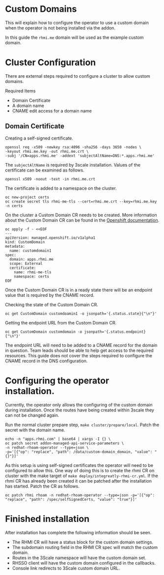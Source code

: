 # Custom Domains
This will explain how to configure the operator to use a custom domain when the operator is not being installed via the addon.

In this guide the `rhmi.me` domain will be used as the example custom domain.

# Cluster Configuration
There are external steps required to configure a cluster to allow custom domains.

Required Items

* Domain Certificate
* A domain name
* CNAME edit access for a domain name


## Domain Certificate

Creating a self-signed certificate.
```shell
openssl req -x509 -newkey rsa:4096 -sha256 -days 3650 -nodes \
-keyout rhmi.me.key -out rhmi.me.crt \
-subj '/CN=apps.rhmi.me' -addext 'subjectAltName=DNS:*.apps.rhmi.me'
```
The `subjectAltName` is required by 3scale installation.
Values of the certificate can be examined as follows.
```shell
openssl x509 -noout -text -in rhmi.me.crt
```

The certificate is  added to a namespace on the cluster.
```shell
oc new-project certs
oc create secret tls rhmi-me-tls --cert=rhmi.me.crt --key=rhmi.me.key -n certs
```

On the cluster a Custom Domain CR needs to be created.
More information about the Custom Domain CR can be found in the [Openshift documentation](https://docs.openshift.com/dedicated/applications/deployments/osd-config-custom-domains-applications.html).
```shell
oc apply -f - <<EOF                                                             
---             
apiVersion: managed.openshift.io/v1alpha1
kind: CustomDomain
metadata:
  name: customdomain1
spec:
  domain: apps.rhmi.me 
  scope: External
  certificate:
    name: rhmi-me-tls
    namespace: certs
EOF
```

Once the Custom Domain CR is in a ready state there will be an endpoint value that is required by the CNAME record.

Checking the state of the Custom Domain CR.
```shell
oc get CustomDomain customdoamin1 -o jsonpath='{.status.state}{"\n"}'
```

Getting the endpoint URL from the Custom Domain CR.
```shell
oc get CustomDomain customdomain -o jsonpath='{.status.endpoint}{"\n"}'
```

The endpoint URL will need to be added to a CNAME record for the domain in question.
Team leads should be able to help get access to the required resources.
This guide does not cover the steps required to configure the CNAME record in the DNS configuration.

# Configuring the operator installation.
Currently, the operator only allows the configuring of the custom domain during installation. 
Once the routes have being created within 3scale they can not be changed again.

Run the normal cluster prepare step, `make cluster/prepare/local`.
Patch the secret with the domain name.
```shell
echo -n "apps.rhmi.com" | base64 | xargs -I {} \
oc patch secret addon-managed-api-service-parameters \
-n redhat-rhoam-operator --type=json \
-p='[{"op": "replace", "path": /data/custom-domain_domain, "value": "{}"}]'
```
As this setup is using self-signed certificates the operator will need to be configured to allow this.
One way of doing this is to create the rhmi CR on cluster with the make target of `make deploy/integreatly-rhmi-cr.yml`.
If the rhmi CR has already been created it can be patched after the installation has started. 
Patch the CR as follows.

```shell    
oc patch rhmi rhoam -n redhat-rhoam-operator --type=json -p='[{"op": "replace", "path": /spec/selfSignedCerts, "value": "true"}]'
```

# Finished installation
After installation has complete the following information should be seen.

* The RHMI CR will have a status block for the custom domain settings. 
* The subdomain routing field in the RHMI CR spec will match the custom domain.
* Routes in the 3Scale namespace will have the custom domain set.
* RHSSO client will have the custom domain configured in the callbacks.
* Console link redirects to 3Scale custom domain URL. 